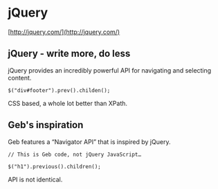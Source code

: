 # jQuery

[http://jquery.com/](http://jquery.com/)

## jQuery - write more, do less

jQuery provides an incredibly powerful API for navigating and selecting content.

    $("div#footer").prev().childen();

CSS based, a whole lot better than XPath.

## Geb's inspiration

Geb features a “Navigator API” that is inspired by jQuery.

    // This is Geb code, not jQuery JavaScript…
    
    $("h1").previous().children();

API is not identical.